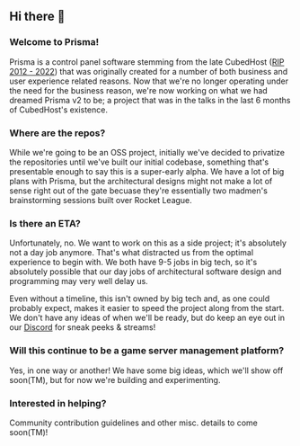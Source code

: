 ## Hi there 👋
### Welcome to Prisma!
Prisma is a control panel software stemming from the late CubedHost ([RIP 2012 - 2022](https://cubedhost.com)) that was originally created for a number of both business and user experience related reasons. Now that we're no longer operating under the need for the business reason, we're now working on what we had dreamed Prisma v2 to be; a project that was in the talks in the last 6 months of CubedHost's existence.

### Where are the repos?
While we're going to be an OSS project, initially we've decided to privatize the repositories until we've built our initial codebase, something that's presentable enough to say this is a super-early alpha. We have a lot of big plans with Prisma, but the architectural designs might not make a lot of sense right out of the gate becuase they're essentially two madmen's brainstorming sessions built over Rocket League.

### Is there an ETA?
Unfortunately, no. We want to work on this as a side project; it's absolutely not a day job anymore. That's what distracted us from the optimal experience to begin with. We both have 9-5 jobs in big tech, so it's absolutely possible that our day jobs of architectural software design and programming may very well delay us.

Even without a timeline, this isn't owned by big tech and, as one could probably expect, makes it easier to speed the project along from the start. We don't have any ideas of when we'll be ready, but do keep an eye out in our [Discord](https://discord.gg/gvC8HgpS5G) for sneak peeks & streams!

### Will this continue to be a game server management platform?
Yes, in one way or another! We have some big ideas, which we'll show off soon(TM), but for now we're building and experimenting.

### Interested in helping?
Community contribution guidelines and other misc. details to come soon(TM)!
